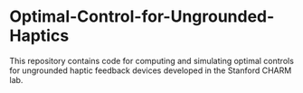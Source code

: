 # Optimal-Control-for-Ungrounded-Haptics

This repository contains code for computing and simulating optimal controls for ungrounded haptic feedback devices developed in the Stanford CHARM lab.
